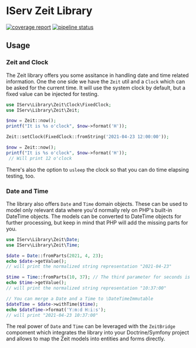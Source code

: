 # IServ Zeit Library

[![coverage report](https://git.iserv.eu/iserv/lib/zeit/badges/master/coverage.svg)](https://git.iserv.eu/iserv/lib/zeit/commits/master)
[![pipeline status](https://git.iserv.eu/iserv/lib/zeit/badges/master/pipeline.svg)](https://git.iserv.eu/iserv/lib/zeit/commits/master)

## Usage

### Zeit and Clock

The Zeit library offers you some assitance in handling date and time related information. One the one side we have the `Zeit` util and
a `Clock` which can be asked for the current time. It will use the system clock by default, but a fixed value can be injected for testing.

```php
use IServ\Library\Zeit\Clock\FixedClock;
use IServ\Library\Zeit\Zeit;

$now = Zeit::now();
printf("It is %s o'clock", $now->format('H'));

Zeit::setClock(FixedClock::fromString('2021-04-23 12:00:00'));

$now = Zeit::now();
printf("It is %s o'clock", $now->format('H'));
 // Will print 12 o'clock
```

There's also the option to `usleep` the clock so that you can do time elapsing testing, too.

### Date and Time

The library also offers `Date` and `Time` domain objects. These can be used to model only relevant data where you'd normally rely on PHP's
built-in DateTime objects. The models can be converted to DateTime objects for further processing, but keep in mind that PHP will add the 
missing parts for you.

```php
use IServ\Library\Zeit\Date;
use IServ\Library\Zeit\Time;

$date = Date::fromParts(2021, 4, 23);
echo $date->getValue();
// will print the normalized string representation "2021-04-23"

$time = Time::fromParts(10, 37); // The third parameter for seconds is optional and defaults to zero 
echo $time->getValue();
// will print the normalized string representation "10:37:00"

// You can merge a Date and a Time to \DateTimeImmutable
$dateTime = $date->withTime($time);
echo $dateTime->format('Y:m:d H:i:s');
// will print "2021-04-23 10:37:00"
```

The real power of `Date` and `Time` can be leveraged with the `ZeitBridge` compoment which integrates the library into your Doctrine/Symfony
project and allows to map the Zeit models into entities and forms directly.
